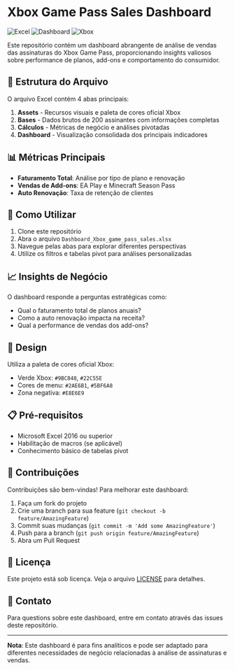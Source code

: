 # Xbox Game Pass Sales Dashboard

![Excel](https://img.shields.io/badge/Microsoft_Excel-217346?style=for-the-badge&logo=microsoft-excel&logoColor=white)
![Dashboard](https://img.shields.io/badge/Data-Dashboard-blue?style=for-the-badge)
![Xbox](https://img.shields.io/badge/Xbox-107C10?style=for-the-badge&logo=xbox&logoColor=white)

Este repositório contém um dashboard abrangente de análise de vendas das assinaturas do Xbox Game Pass, proporcionando insights valiosos sobre performance de planos, add-ons e comportamento do consumidor.

## 📁 Estrutura do Arquivo

O arquivo Excel contém 4 abas principais:

1. **Assets** - Recursos visuais e paleta de cores oficial Xbox
2. **Bases** - Dados brutos de 200 assinantes com informações completas
3. **Cálculos** - Métricas de negócio e análises pivotadas
4. **Dashboard** - Visualização consolidada dos principais indicadores

## 📊 Métricas Principais

- **Faturamento Total**: Análise por tipo de plano e renovação
- **Vendas de Add-ons**: EA Play e Minecraft Season Pass
- **Auto Renovação**: Taxa de retenção de clientes

## 🚀 Como Utilizar

1. Clone este repositório
2. Abra o arquivo `Dashboard_Xbox_game_pass_sales.xlsx`
3. Navegue pelas abas para explorar diferentes perspectivas
4. Utilize os filtros e tabelas pivot para análises personalizadas

## 📈 Insights de Negócio

O dashboard responde a perguntas estratégicas como:
- Qual o faturamento total de planos anuais?
- Como a auto renovação impacta na receita?
- Qual a performance de vendas dos add-ons?

## 🎨 Design

Utiliza a paleta de cores oficial Xbox:
- Verde Xbox: `#9BC848`, `#22C55E`
- Cores de menu: `#2AE6B1`, `#5BF6A8`
- Zona negativa: `#E8E6E9`

## 📋 Pré-requisitos

- Microsoft Excel 2016 ou superior
- Habilitação de macros (se aplicável)
- Conhecimento básico de tabelas pivot

## 🤝 Contribuições

Contribuições são bem-vindas! Para melhorar este dashboard:

1. Faça um fork do projeto
2. Crie uma branch para sua feature (`git checkout -b feature/AmazingFeature`)
3. Commit suas mudanças (`git commit -m 'Add some AmazingFeature'`)
4. Push para a branch (`git push origin feature/AmazingFeature`)
5. Abra um Pull Request

## 📄 Licença

Este projeto está sob licença. Veja o arquivo [LICENSE](LICENSE) para detalhes.

## 👥 Contato

Para questions sobre este dashboard, entre em contato através das issues deste repositório.

---

**Nota**: Este dashboard é para fins analíticos e pode ser adaptado para diferentes necessidades de negócio relacionadas à análise de assinaturas e vendas.
